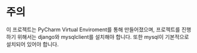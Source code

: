 # 주의
 이 프로젝트는 PyCharm Virtual Enviroment를 통해 만들어졌으며, 프로젝트를 진행하기 위해서는 django와 mysqlclient를 설치해야 합니다. 또한 mysql이 기본적으로 설치되어 있어야 합니다.
